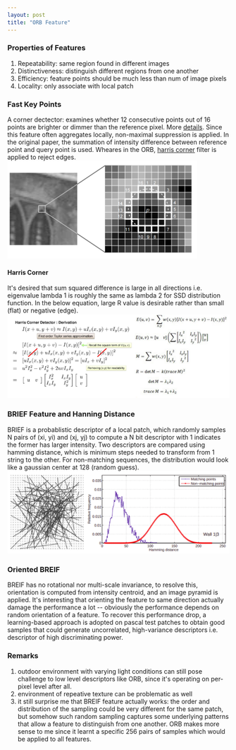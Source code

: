 ```yaml
---
layout: post
title: "ORB Feature"
---
```


### Properties of Features
1. Repeatability: same region found in different images
2. Distinctiveness: distinguish different regions from one another
3. Efficiency: feature points should be much less than num of image pixels
4. Locality: only associate with local patch

### Fast Key Points
A corner dectector: examines whether 12 consecutive points out of 16 points are brighter or dimmer than the reference pixel. More [details](https://medium.com/data-breach/introduction-to-fast-features-from-accelerated-segment-test-4ed33dde6d65). Since this feature often aggregates locally, non-maximal suppression is applied. In the original paper, the summation of intensity difference between reference point and query point is used. Wheares in the ORB, [harris corner](https://medium.com/data-breach/introduction-to-harris-corner-detector-32a88850b3f6) filter is applied to reject edges. 
<img src="/assets/img/posts/ORB_00.png" alt="conversion" class="responsive"/>

#### Harris Corner
It's desired that sum squared difference is large in all directions i.e. eigenvalue lambda 1 is roughly the same as lambda 2 for SSD distribution function. In the below equation, large R value is desirable rather than small (flat) or negative (edge). 
<img src="/assets/img/posts/ORB_01.png" alt="conversion" class="responsive"/>

### BRIEF Feature and Hanning Distance
BRIEF is a probablistic descriptor of a local patch, which randomly samples N pairs of (xi, yi) and (xj, yj) to compute a N bit descriptor with 1 indicates the former has larger intensity. Two descriptors are compared using hamming distance, which is minimum steps needed to transform from 1 string to the other. For non-matching sequences, the distribution would look like a gaussian center at 128 (random guess). 
<img src="/assets/img/posts/ORB_02.png" alt="conversion" class="responsive"/>

### Oriented BREIF
BREIF has no rotational nor multi-scale invariance, to resolve this, orientation is computed from intensity centroid, and an image pyramid is applied. It's interesting that orienting the feature to same direction actually damage the performance a lot -- obviously the performance depends on random orientation of a feature. To recover this performance drop, a learning-based approach is adopted on pascal test patches to obtain good samples that could generate uncorrelated, high-variance descriptors i.e. descriptor of high discriminating power.

### Remarks
1. outdoor environment with varying light conditions can still pose challenge to low level descriptors like ORB, since it's operating on per-pixel level after all. 
2. environment of repeative texture can be problematic as well
3. it still surprise me that BREIF feature actually works: the order and distribution of the sampling could be very different for the same patch, but somehow such random sampling captures some underlying patterns that allow a feature to distinguish from one another. ORB makes more sense to me since it learnt a specific 256 pairs of samples which would be applied to all features. 

